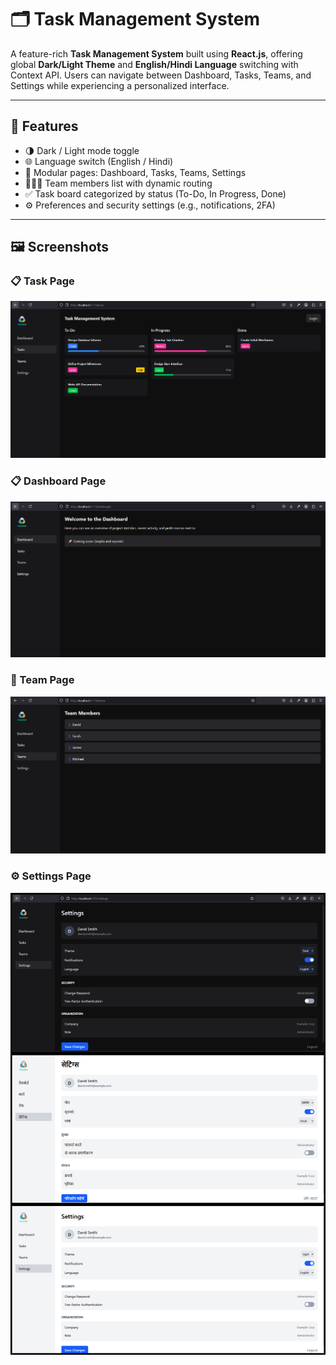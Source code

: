 # 🗂️ Task Management System

A feature-rich **Task Management System** built using **React.js**, offering global **Dark/Light Theme** and **English/Hindi Language** switching with Context API. Users can navigate between Dashboard, Tasks, Teams, and Settings while experiencing a personalized interface.

---

## 🚀 Features

- 🌗 Dark / Light mode toggle
- 🌐 Language switch (English / Hindi)
- 🧩 Modular pages: Dashboard, Tasks, Teams, Settings
- 🧑‍🤝‍🧑 Team members list with dynamic routing
- ✅ Task board categorized by status (To-Do, In Progress, Done)
- ⚙️ Preferences and security settings (e.g., notifications, 2FA)

---

## 🖼️ Screenshots

### 📋 Task Page

![📋 Task Dashboard](/public/task.png)

### 📋 Dashboard Page

![📋 Task Dashboard](/public/dashboard.png)

### 👥 Team Page

![👥 Team Page](/public/team.png)

### ⚙️ Settings Page

![⚙️ Settings Page](/public/setting.png)
